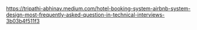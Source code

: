 https://tripathi-abhinav.medium.com/hotel-booking-system-airbnb-system-design-most-frequently-asked-question-in-technical-interviews-3b03b4f511f3